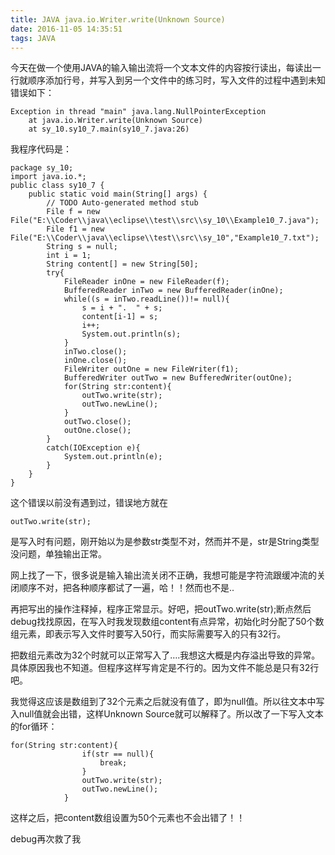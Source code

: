 ```yaml
---
title: JAVA java.io.Writer.write(Unknown Source)
date: 2016-11-05 14:35:51
tags: JAVA
---
```

今天在做一个使用JAVA的输入输出流将一个文本文件的内容按行读出，每读出一行就顺序添加行号，并写入到另一个文件中的练习时，写入文件的过程中遇到未知错误如下：

```
Exception in thread "main" java.lang.NullPointerException
	at java.io.Writer.write(Unknown Source)
	at sy_10.sy10_7.main(sy10_7.java:26)
```

<!-- more -->
我程序代码是：

```
package sy_10;
import java.io.*;
public class sy10_7 {
	public static void main(String[] args) {
		// TODO Auto-generated method stub
		File f = new File("E:\\Coder\\java\\eclipse\\test\\src\\sy_10\\Example10_7.java");
		File f1 = new File("E:\\Coder\\java\\eclipse\\test\\src\\sy_10","Example10_7.txt");
		String s = null;
		int i = 1;
		String content[] = new String[50];
        try{
        	FileReader inOne = new FileReader(f);
        	BufferedReader inTwo = new BufferedReader(inOne);	
        	while((s = inTwo.readLine())!= null){
        		s = i + ".  " + s;
        		content[i-1] = s;
        		i++;
        		System.out.println(s);        		
        	}
        	inTwo.close();
        	inOne.close();
        	FileWriter outOne = new FileWriter(f1);
        	BufferedWriter outTwo = new BufferedWriter(outOne);
            for(String str:content){
            	outTwo.write(str);
            	outTwo.newLine();
            }           
            outTwo.close();  
            outOne.close();
        }
        catch(IOException e){
        	System.out.println(e);
        }
	}
}
```

这个错误以前没有遇到过，错误地方就在

```
outTwo.write(str);
```

是写入时有问题，刚开始以为是参数str类型不对，然而并不是，str是String类型没问题，单独输出正常。

网上找了一下，很多说是输入输出流关闭不正确，我想可能是字符流跟缓冲流的关闭顺序不对，把各种顺序都试了一遍，哈！！然而也不是..

再把写出的操作注释掉，程序正常显示。好吧，把outTwo.write(str);断点然后debug找找原因，在写入时我发现数组content有点异常，初始化时分配了50个数组元素，即表示写入文件时要写入50行，而实际需要写入的只有32行。

把数组元素改为32个时就可以正常写入了….我想这大概是内存溢出导致的异常。具体原因我也不知道。但程序这样写肯定是不行的。因为文件不能总是只有32行吧。

我觉得这应该是数组到了32个元素之后就没有值了，即为null值。所以往文本中写入null值就会出错，这样Unknown Source就可以解释了。所以改了一下写入文本的for循环：

```
for(String str:content){
            	if(str == null){
            		break;
            	}
            	outTwo.write(str);
            	outTwo.newLine();
            }
```

这样之后，把content数组设置为50个元素也不会出错了！！

debug再次救了我